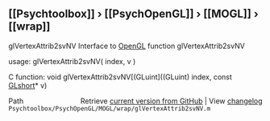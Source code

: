 ## [[Psychtoolbox]] &#8250; [[PsychOpenGL]] &#8250; [[MOGL]] &#8250; [[wrap]]

glVertexAttrib2svNV  Interface to [OpenGL](OpenGL) function glVertexAttrib2svNV  
  
usage:  glVertexAttrib2svNV( index, v )  
  
C function:  void glVertexAttrib2svNV[(GLuint]((GLuint) index, const [GLshort](GLshort)\* v)  




<div class="code_header" style="text-align:right;">
  <span style="float:left;">Path&nbsp;&nbsp;</span> <span class="counter">Retrieve <a href=
  "https://raw.github.com/Psychtoolbox-3/Psychtoolbox-3/beta/Psychtoolbox/PsychOpenGL/MOGL/wrap/glVertexAttrib2svNV.m">current version from GitHub</a> | View <a href=
  "https://github.com/Psychtoolbox-3/Psychtoolbox-3/commits/beta/Psychtoolbox/PsychOpenGL/MOGL/wrap/glVertexAttrib2svNV.m">changelog</a></span>
</div>
<div class="code">
  <code>Psychtoolbox/PsychOpenGL/MOGL/wrap/glVertexAttrib2svNV.m</code>
</div>


